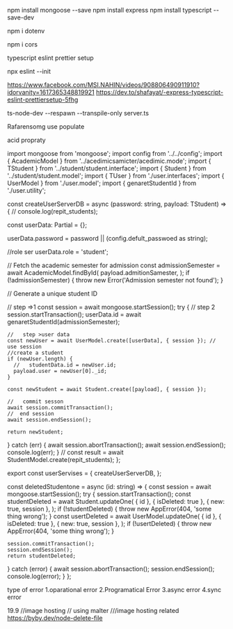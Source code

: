 <!-- //basick setap -->

npm install mongoose --save
npm install express
npm install typescript --save-dev

<!-- env -->

npm i dotenv

<!-- cors -->

npm i cors

<!-- setap typescript exlint prettier -->

typescript eslint prettier setup

<!-- fris eslint commant -->

npx eslint --init

<!-- importernt link -->

https://www.facebook.com/MSI.NAHIN/videos/908806490911910?idorvanity=1617365348819921
https://dev.to/shafayat/-express-typescript-eslint-prettiersetup-5fhg

<!-- ts node dev -->

ts-node-dev --respawn --transpile-only server.ts

<!-- Rafarensomg use populate -->

Rafarensomg use populate

<!-- acid propraty -->

acid propraty

<!-- sransection -->

import mongoose from 'mongoose';
import config from '../../config';
import { AcademicModel } from '../acedimicsamicter/acedimic.mode';
import { TStudent } from '../student/student.interface';
import { Student } from '../student/student.model';
import { TUser } from './user.interfaces';
import { UserModel } from './user.model';
import { genaretStudentId } from './user.utility';

const createUserServerDB = async (password: string, payload: TStudent) => {
// console.log(repit_students);

const userData: Partial<TUser> = {};

userData.password = password || (config.defult_passwoed as string);

//role ser
userData.role = 'student';

// Fetch the academic semester for admission
const admissionSemester = await AcademicModel.findById(
payload.admitionSamester,
);
if (!admissionSemester) {
throw new Error('Admission semester not found');
}

// Generate a unique student ID

// step =>1
const session = await mongoose.startSession();
try {
// step 2
session.startTransaction();
userData.id = await genaretStudentId(admissionSemester);

    //   step >user data
    const newUser = await UserModel.create([userData], { session }); // use session
    //create a student
    if (newUser.length) {
      //   studentData.id = newUser.id;
      payload.user = newUser[0]._id;
    }

    const newStudent = await Student.create([payload], { session });

    //   commit sesson
    await session.commitTransaction();
    //  end session
    await session.endSession();

    return newStudent;

} catch (err) {
await session.abortTransaction();
await session.endSession();
console.log(err);
}
// const result = await StudentModel.create(repit_students);
};

export const userServises = {
createUserServerDB,
};

<!-- tow calection delete datas -->

const deletedStudentone = async (id: string) => {
const session = await mongoose.startSession();
try {
session.startTransaction();
const studentDeleted = await Student.updateOne(
{ id },
{ isDeleted: true },
{ new: true, session },
);
if (!studentDeleted) {
throw new AppError(404, 'some thing wrong');
}
const usertDeleted = await UserModel.updateOne(
{ id },
{ isDeleted: true },
{ new: true, session },
);
if (!usertDeleted) {
throw new AppError(404, 'some thing wrong');
}

    session.commitTransaction();
    session.endSession();
    return studentDeleted;

} catch (error) {
await session.abortTransaction();
session.endSession();
console.log(error);
}
};

<!-- error handaling 14 -->

type of error
1.oparational error
2.Programatical Error
3.async error
4.sync error

<!-- select query -->

<!-- module 19.1 -19-8 using mode mailer  -->

19.9 //image hosting // using malter ///image hosting related
https://byby.dev/node-delete-file

<!-- 1.problem update enroll course  -->
<!-- 2.problem  querybilder-->
<!-- enroll agrigaction -->

